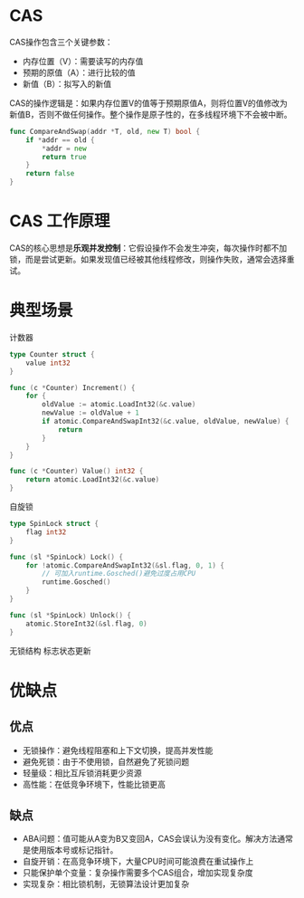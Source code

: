 # CAS
CAS操作包含三个关键参数：

- 内存位置（V）：需要读写的内存值
- 预期的原值（A）：进行比较的值
- 新值（B）：拟写入的新值

CAS的操作逻辑是：如果内存位置V的值等于预期原值A，则将位置V的值修改为新值B，否则不做任何操作。整个操作是原子性的，在多线程环境下不会被中断。

```go
func CompareAndSwap(addr *T, old, new T) bool {
    if *addr == old {
        *addr = new
        return true
    }
    return false
}
```
# CAS 工作原理
CAS的核心思想是**乐观并发控制**：它假设操作不会发生冲突，每次操作时都不加锁，而是尝试更新。如果发现值已经被其他线程修改，则操作失败，通常会选择重试。
# 典型场景
计数器
```go
type Counter struct {
    value int32
}

func (c *Counter) Increment() {
    for {
        oldValue := atomic.LoadInt32(&c.value)
        newValue := oldValue + 1
        if atomic.CompareAndSwapInt32(&c.value, oldValue, newValue) {
            return
        }
    }
}

func (c *Counter) Value() int32 {
    return atomic.LoadInt32(&c.value)
}

```
自旋锁
```go
type SpinLock struct {
    flag int32
}

func (sl *SpinLock) Lock() {
    for !atomic.CompareAndSwapInt32(&sl.flag, 0, 1) {
        // 可加入runtime.Gosched()避免过度占用CPU
        runtime.Gosched()
    }
}

func (sl *SpinLock) Unlock() {
    atomic.StoreInt32(&sl.flag, 0)
}

```
无锁结构
标志状态更新
# 优缺点
## 优点
- 无锁操作：避免线程阻塞和上下文切换，提高并发性能
- 避免死锁：由于不使用锁，自然避免了死锁问题
- 轻量级：相比互斥锁消耗更少资源
- 高性能：在低竞争环境下，性能比锁更高
## 缺点
- ABA问题：值可能从A变为B又变回A，CAS会误认为没有变化。解决方法通常是使用版本号或标记指针。
- 自旋开销：在高竞争环境下，大量CPU时间可能浪费在重试操作上
- 只能保护单个变量：复杂操作需要多个CAS组合，增加实现复杂度
- 实现复杂：相比锁机制，无锁算法设计更加复杂